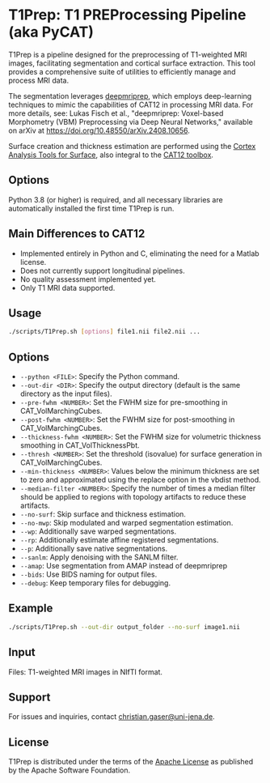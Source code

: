 # T1Prep: T1 PREProcessing Pipeline (aka PyCAT)
T1Prep is a pipeline designed for the preprocessing of T1-weighted MRI images, facilitating segmentation and cortical surface extraction. This tool provides a comprehensive suite of utilities to efficiently manage and process MRI data.

The segmentation leverages [deepmriprep](https://github.com/wwu-mmll/deepmriprep), which employs deep-learning techniques to mimic the capabilities of CAT12 in processing MRI data. For more details, see: Lukas Fisch et al., "deepmriprep: Voxel-based Morphometry (VBM) Preprocessing via Deep Neural Networks," available on arXiv at https://doi.org/10.48550/arXiv.2408.10656.

Surface creation and thickness estimation are performed using the [Cortex Analysis Tools for Surface](https://github.com/ChristianGaser/CAT-Surface), also integral to the [CAT12 toolbox](https://github.com/ChristianGaser/cat12).

## Options
Python 3.8 (or higher) is required, and all necessary libraries are automatically installed the first time T1Prep is run.

## Main Differences to CAT12
- Implemented entirely in Python and C, eliminating the need for a Matlab license.
- Does not currently support longitudinal pipelines.
- No quality assessment implemented yet.
- Only T1 MRI data supported.

## Usage
```bash
./scripts/T1Prep.sh [options] file1.nii file2.nii ...
```

## Options
- `--python <FILE>`: Specify the Python command.
- `--out-dir <DIR>`: Specify the output directory (default is the same directory as the input files).
- `--pre-fwhm <NUMBER>`: Set the FWHM size for pre-smoothing in CAT_VolMarchingCubes.
- `--post-fwhm <NUMBER>`: Set the FWHM size for post-smoothing in CAT_VolMarchingCubes.
- `--thickness-fwhm <NUMBER>`: Set the FWHM size for volumetric thickness smoothing in CAT_VolThicknessPbt.
- `--thresh <NUMBER>`: Set the threshold (isovalue) for surface generation in CAT_VolMarchingCubes.
- `--min-thickness <NUMBER>`: Values below the minimum thickness are set to zero and approximated using the replace option in the vbdist method.
- `--median-filter <NUMBER>`: Specify the number of times a median filter should be applied to regions with topology artifacts to reduce these artifacts.
- `--no-surf`: Skip surface and thickness estimation.
- `--no-mwp`: Skip modulated and warped segmentation estimation.
- `--wp`: Additionally save warped segmentations.
- `--rp`: Additionally estimate affine registered segmentations.
- `--p`: Additionally save native segmentations.
- `--sanlm`: Apply denoising with the SANLM filter.
- `--amap`: Use segmentation from AMAP instead of deepmriprep
- `--bids`: Use BIDS naming for output files.
- `--debug`: Keep temporary files for debugging.

## Example
```bash
./scripts/T1Prep.sh --out-dir output_folder --no-surf image1.nii
```

## Input
Files: T1-weighted MRI images in NIfTI format.

## Support
For issues and inquiries, contact christian.gaser@uni-jena.de.

## License
T1Prep is distributed under the terms of the [Apache License](https://www.apache.org/licenses/LICENSE-2.0) as published by the Apache Software Foundation.

